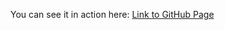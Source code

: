 You can see it in action here: [Link to GitHub Page](https://crapp80.github.io/JavaScript30_Course/JSDrumKit/)

